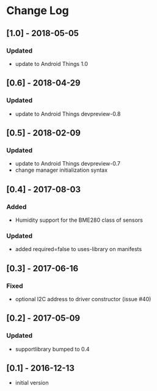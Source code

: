 # Change Log

## [1.0] - 2018-05-05
### Updated
- update to Android Things 1.0

## [0.6] - 2018-04-29
### Updated
- update to Android Things devpreview-0.8

## [0.5] - 2018-02-09
### Updated
- update to Android Things devpreview-0.7
- change manager initialization syntax

## [0.4] - 2017-08-03
### Added
- Humidity support for the BME280 class of sensors
### Updated
- added required=false to uses-library on manifests

## [0.3] - 2017-06-16
### Fixed
- optional I2C address to driver constructor (issue #40)

## [0.2] - 2017-05-09
### Updated
- supportlibrary bumped to 0.4

## [0.1] - 2016-12-13
- initial version
